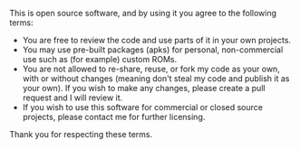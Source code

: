 This is open source software, and by using it you agree to the following terms:

- You are free to review the code and use parts of it in your own projects.
- You may use pre-built packages (apks) for personal, non-commercial use such as (for example) custom ROMs.
- You are not allowed to re-share, reuse, or fork my code as your own, with or without changes (meaning don't steal my code and publish it as your own). If you wish to make any changes, please create a pull request and I will review it.
- If you wish to use this software for commercial or closed source projects, please contact me for further licensing.

Thank you for respecting these terms.

